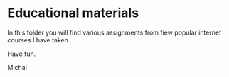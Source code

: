 Educational materials
=====================



In this folder you will find various assignments from fiew popular internet courses I have taken.


Have fun.

Michal


